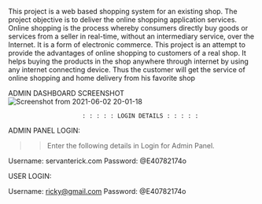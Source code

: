 
This project is a web based shopping system for an existing shop. The project objective is to deliver the online shopping application services. Online shopping is the process whereby consumers directly buy goods or services from a seller in real-time, without an intermediary service, over the Internet. It is a form of electronic commerce. This project is an attempt to provide the advantages of online shopping to customers of a real shop. It helps buying the products in the shop anywhere through internet by using any internet connecting device. Thus the customer will get the service of online shopping and home delivery from his favorite shop

ADMIN DASHBOARD SCREENSHOT
![Screenshot from 2021-06-02 20-01-18](https://user-images.githubusercontent.com/36708000/120521409-93cff400-c3dd-11eb-9f8e-9825c8c51cd2.png)

                         : : : : : LOGIN DETAILS : : : : : 

ADMIN PANEL LOGIN:

>>Enter the following details in Login for Admin Panel.

Username: servanterick.com
Password: @E40782174o

USER LOGIN:

Username: ricky@gmail.com
Password: @E40782174o




